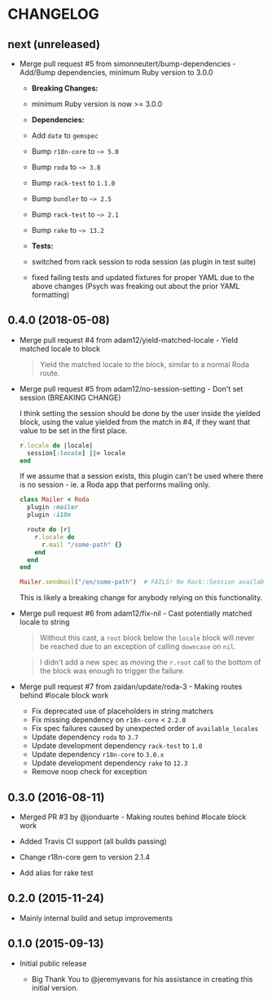 # CHANGELOG

## next (unreleased)

* Merge pull request #5 from simonneutert/bump-dependencies - Add/Bump dependencies, minimum Ruby version to 3.0.0

  * __Breaking Changes:__
  * minimum Ruby version is now >= 3.0.0

  * __Dependencies:__
  * Add `date` to `gemspec`
  * Bump `r18n-core` to `~> 5.0`
  * Bump `roda` to `~> 3.8`
  * Bump `rack-test` to `1.1.0`
  
  * Bump `bundler` to `~> 2.5`
  * Bump `rack-test` to `~> 2.1`
  * Bump `rake` to `~> 13.2`

  * __Tests:__
  * switched from rack session to roda session (as plugin in test suite)
  * fixed failing tests and updated fixtures for proper YAML due to the above changes (Psych was freaking out about the prior YAML formatting)

## 0.4.0 (2018-05-08)

* Merge pull request #4 from adam12/yield-matched-locale - Yield matched locale to block

  > Yield the matched locale to the block, similar to a normal Roda route.

* Merge pull request #5 from adam12/no-session-setting - Don't set session (BREAKING CHANGE)

  I think setting the session should be done by the user inside the yielded block, using the value yielded from the match in #4, if they want that value to be set in the first place.

  ```ruby
  r.locale do |locale|
    session[:locale] ||= locale
  end
  ```

  If we assume that a session exists, this plugin can't be used where there is no session - ie. a Roda app that performs mailing only.

  ```ruby
  class Mailer < Roda
    plugin :mailer
    plugin :i18n

    route do |r|
      r.locale do  
        r.mail "/some-path" {}
      end
    end
  end

  Mailer.sendmail("/en/some-path")  # FAILS! No Rack::Session available
  ```

  This is likely a breaking change for anybody relying on this functionality.

* Merge pull request #6 from adam12/fix-nil - Cast potentially matched locale to string

  > Without this cast, a `root` block below the `locale` block will never be reached due to an exception of calling `downcase` on `nil`.

  > I didn't add a new spec as moving the `r.root` call to the bottom of the block was enough to trigger the failure.

* Merge pull request #7 from zaidan/update/roda-3 - Making routes behind #locale block work

  * Fix deprecated use of placeholders in string matchers
  * Fix missing dependency on `r18n-core` < `2.2.0`
  * Fix spec failures caused by unexpected order of `available_locales`
  * Update dependency `roda` to `3.7`
  * Update development dependency `rack-test` to `1.0`
  * Update dependency `r18n-core` to `3.0.x`
  * Update development dependency `rake` to `12.3`
  * Remove noop check for exception


## 0.3.0 (2016-08-11)

* Merged PR #3 by @jonduarte - Making routes behind #locale block work

* Added Travis CI support (all builds passing)

* Change r18n-core gem to version 2.1.4

* Add alias for rake test


## 0.2.0 (2015-11-24)

* Mainly internal build and setup improvements


## 0.1.0 (2015-09-13)

* Initial public release
  
  * Big Thank You to @jeremyevans for his assistance in creating this initial version.
  
